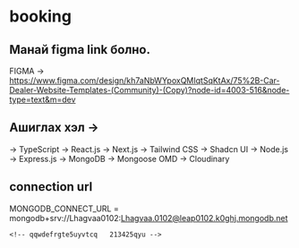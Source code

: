 # booking

## Манай figma link болно.

FIGMA -> https://www.figma.com/design/kh7aNbWYpoxQMIqtSqKtAx/75%2B-Car-Dealer-Website-Templates-(Community)-(Copy)?node-id=4003-516&node-type=text&m=dev

## Ашиглах хэл ->

-> TypeScript
-> React.js
-> Next.js
-> Tailwind CSS
-> Shadcn UI
-> Node.js
-> Express.js
-> MongoDB
-> Mongoose OMD
-> Cloudinary

## connection url

MONGODB_CONNECT_URL = mongodb+srv://Lhagvaa0102:Lhagvaa.0102@leap0102.k0ghj.mongodb.net

    <!-- qqwdefrgte5uyvtcq   213425qyu -->
